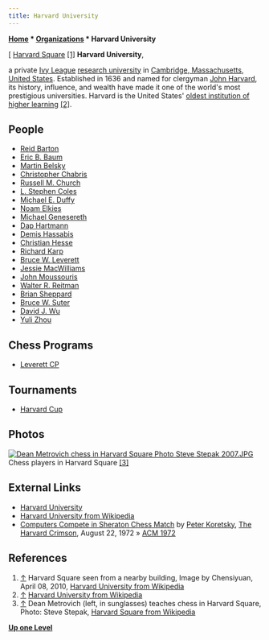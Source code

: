 ```yaml
---
title: Harvard University
---
```

**[Home](Home "Home") * [Organizations](Organizations "Organizations") * Harvard University**

\[ [Harvard Square](https://en.wikipedia.org/wiki/Harvard_Square) <a id="cite-note-1" href="#cite-ref-1">[1]</a>
**Harvard University**,

a private [Ivy League](https://en.wikipedia.org/wiki/Ivy_League) [research university](https://en.wikipedia.org/wiki/Research_university) in [Cambridge, Massachusetts](https://en.wikipedia.org/wiki/Cambridge,_Massachusetts), [United States](https://en.wikipedia.org/wiki/United_States).
Established in 1636 and named for clergyman [John Harvard](<https://en.wikipedia.org/wiki/John_Harvard_(clergyman)>), its history, influence, and wealth have made it one of the world's most prestigious universities. Harvard is the United States' [oldest institution of higher learning](https://en.wikipedia.org/wiki/Colonial_colleges) <a id="cite-note-2" href="#cite-ref-2">[2]</a>.

## People

- [Reid Barton](Reid_Barton "Reid Barton")
- [Eric B. Baum](Eric_B._Baum "Eric B. Baum")
- [Martin Belsky](Martin_Belsky "Martin Belsky")
- [Christopher Chabris](Christopher_Chabris "Christopher Chabris")
- [Russell M. Church](index.php?title=Russell_M._Church&action=edit&redlink=1 "Russell M. Church (page does not exist)")
- [L. Stephen Coles](L._Stephen_Coles "L. Stephen Coles")
- [Michael E. Duffy](index.php?title=Michael_E._Duffy&action=edit&redlink=1 "Michael E. Duffy (page does not exist)")
- [Noam Elkies](Noam_Elkies "Noam Elkies")
- [Michael Genesereth](Michael_Genesereth "Michael Genesereth")
- [Dap Hartmann](Dap_Hartmann "Dap Hartmann")
- [Demis Hassabis](Demis_Hassabis "Demis Hassabis")
- [Christian Hesse](Christian_Hesse "Christian Hesse")
- [Richard Karp](Richard_Karp "Richard Karp")
- [Bruce W. Leverett](Bruce_W._Leverett "Bruce W. Leverett")
- [Jessie MacWilliams](Mathematician#JMacWilliam "Mathematician")
- [John Moussouris](John_Moussouris "John Moussouris")
- [Walter R. Reitman](Walter_R._Reitman "Walter R. Reitman")
- [Brian Sheppard](Brian_Sheppard "Brian Sheppard")
- [Bruce W. Suter](Bruce_W._Suter "Bruce W. Suter")
- [David J. Wu](David_J._Wu "David J. Wu")
- [Yuli Zhou](Yuli_Zhou "Yuli Zhou")

## Chess Programs

- [Leverett CP](Leverett_CP "Leverett CP")

## Tournaments

- [Harvard Cup](Harvard_Cup "Harvard Cup")

## Photos

[![Dean Metrovich chess in Harvard Square Photo Steve Stepak 2007.JPG](https://upload.wikimedia.org/wikipedia/commons/thumb/3/32/Dean_Metrovich_chess_in_Harvard_Square_Photo_Steve_Stepak_2007.JPG/640px-Dean_Metrovich_chess_in_Harvard_Square_Photo_Steve_Stepak_2007.JPG)](https://en.wikipedia.org/wiki/Harvard_Square)
Chess players in Harvard Square <a id="cite-note-3" href="#cite-ref-3">[3]</a>

## External Links

- [Harvard University](https://www.harvard.edu/)
- [Harvard University from Wikipedia](https://en.wikipedia.org/wiki/Harvard_University)
- [Computers Compete in Sheraton Chess Match](http://www.thecrimson.com/article/1972/8/22/computers-compete-in-sheraton-chess-match/) by [Peter Koretsky](http://www.thecrimson.com/writer/1200913/Peter__Koretsky/), [The Harvard Crimson](https://en.wikipedia.org/wiki/The_Harvard_Crimson), August 22, 1972 » [ACM 1972](ACM_1972 "ACM 1972")

## References

1. <a id="cite-ref-1" href="#cite-note-1">↑</a> Harvard Square seen from a nearby building, Image by Chensiyuan, April 08, 2010, [Harvard University from Wikipedia](https://en.wikipedia.org/wiki/Harvard_University)
1. <a id="cite-ref-2" href="#cite-note-2">↑</a> [Harvard University from Wikipedia](https://en.wikipedia.org/wiki/Harvard_University)
1. <a id="cite-ref-3" href="#cite-note-3">↑</a> Dean Metrovich (left, in sunglasses) teaches chess in Harvard Square, Photo: Steve Stepak, [Harvard Square from Wikipedia](https://en.wikipedia.org/wiki/Harvard_Square)

**[Up one Level](Organizations "Organizations")**

